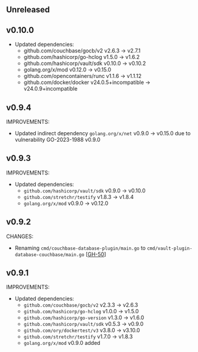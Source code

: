 ## Unreleased

## v0.10.0
* Updated dependencies:
  * github.com/couchbase/gocb/v2 v2.6.3 -> v2.7.1
  * github.com/hashicorp/go-hclog v1.5.0 -> v1.6.2
  * github.com/hashicorp/vault/sdk v0.10.0 -> v0.10.2
  * golang.org/x/mod v0.12.0 -> v0.15.0
  * github.com/opencontainers/runc v1.1.6 -> v1.1.12
  * github.com/docker/docker v24.0.5+incompatible -> v24.0.9+incompatible

## v0.9.4

IMPROVEMENTS:
* Updated indirect dependency `golang.org/x/net` v0.9.0 -> v0.15.0 due to vulnerability GO-2023-1988 v0.9.0
  
## v0.9.3

IMPROVEMENTS:

* Updated dependencies:
  * `github.com/hashicorp/vault/sdk` v0.9.0 -> v0.10.0
  * `github.com/stretchr/testify` v1.8.3 -> v1.8.4
  * `golang.org/x/mod` v0.9.0 -> v0.12.0

## v0.9.2

CHANGES:
* Renaming  `cmd/couchbase-database-plugin/main.go` to `cmd/vault-plugin-database-couchbase/main.go` [[GH-50](https://github.com/hashicorp/vault-plugin-database-couchbase/pull/50)]

## v0.9.1

IMPROVEMENTS:
* Updated dependencies:
   * `github.com/couchbase/gocb/v2` v2.3.3 -> v2.6.3
   * `github.com/hashicorp/go-hclog` v1.0.0 -> v1.5.0
   * `github.com/hashicorp/go-version` v1.3.0 -> v1.6.0
   * `github.com/hashicorp/vault/sdk` v0.5.3 -> v0.9.0
   * `github.com/ory/dockertest/v3` v3.8.0 -> v3.10.0
   * `github.com/stretchr/testify` v1.7.0 -> v1.8.3
   * `golang.org/x/mod` v0.9.0 added